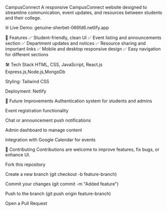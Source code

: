 CampusConnect
A responsive CampusConnect website designed to streamline communication, event updates, and resources between students and their college.

🌐 Live Demo: genuine-sherbet-066fd6.netlify.app

🚀 Features
✅ Student-friendly, clean UI
✅ Event listing and announcements section
✅ Department updates and notices
✅ Resource sharing and important links
✅ Mobile and desktop responsive design
✅ Easy navigation for different sections

🛠️ Tech Stack
HTML, CSS, JavaScript, React.js
Express.js,Node.js,MongoDb

Styling: Tailwind CSS

Deployment: Netlify

🎯 Future Improvements
Authentication system for students and admins

Event registration functionality

Chat or announcement push notifications

Admin dashboard to manage content

Integration with Google Calendar for events

🤝 Contributing
Contributions are welcome to improve features, fix bugs, or enhance UI.

Fork this repository

Create a new branch (git checkout -b feature-branch)

Commit your changes (git commit -m "Added feature")

Push to the branch (git push origin feature-branch)

Open a Pull Request


